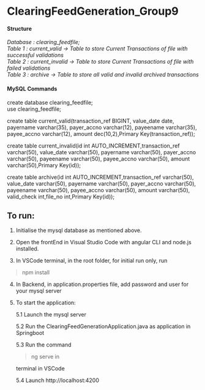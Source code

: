 # ClearingFeedGeneration_Group9
#### Structure

_Database : clearing_feedfile;_  
_Table 1 : current_valid -> Table to store Current Transactions of file with successful validations_     
_Table 2 : current_invalid -> Table to store Current Transactions of file with failed validations_      
_Table 3 : archive -> Table to store all valid and invalid archived transactions_


#### MySQL Commands 

create database clearing_feedfile;    
use clearing_feedfile;   

create table current_valid(transaction_ref BIGINT, value_date date, payername varchar(35), payer_accno varchar(12), payeename varchar(35), payee_accno varchar(12), amount dec(10,2),Primary Key(transaction_ref));    

create table current_invalid(id int AUTO_INCREMENT,transaction_ref varchar(50), value_date varchar(50), payername varchar(50), payer_accno varchar(50), payeename varchar(50), payee_accno varchar(50), amount varchar(50),Primary Key(id));    

create table archive(id int AUTO_INCREMENT,transaction_ref varchar(50), value_date varchar(50), payername varchar(50), payer_accno varchar(50), payeename varchar(50), payee_accno varchar(50), amount varchar(50), valid_check int,file_no int,Primary Key(id));    

## To run:
1. Initialise the mysql database as mentioned above.

2. Open the frontEnd in Visual Studio Code with angular CLI and node.js installed.

3. In VSCode terminal, in the root folder, for initial run only, run 
  > npm install
  
4. In Backend, in application.properties file, add password and user for your mysql server

5. To start the application:
   
   5.1 Launch the mysql server
   
   5.2 Run the ClearingFeedGenerationApplication.java as application in Springboot
   
   5.3 Run the command 
   
   >ng serve in 
   
   terminal in VSCode
   
   5.4 Launch http://localhost:4200
